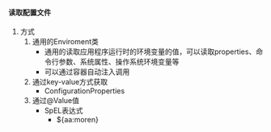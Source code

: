 #### 读取配置文件
1. 方式
    1. 通用的Enviroment类
        - 通用的读取应用程序运行时的环境变量的值，可以读取properties、命令行参数、系统属性、操作系统环境变量等
        - 可以通过容器自动注入调用
    2. 通过key-value方式获取
        - ConfigurationProperties
    3. 通过@Value值
        - SpEL表达式
            - ${aa:moren}